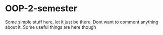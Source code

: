 # OOP-2-semester
Some simple stuff here, let it just be there. Dont want to comment anything about it. Some useful things are here though

